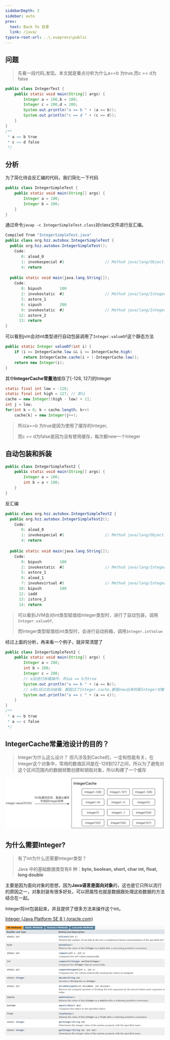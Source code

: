 ```yaml
---
sidebarDepth: 3
sidebar: auto
prev:
  text: Back To 目录
  link: /java/
typora-root-url: ..\.vuepress\public
---
```




## 问题

> 先看一段代码,发现。本文就是重点分析为什么a==b 为true,而c == d为false

```java
public class IntegerTest {
    public static void main(String[] args) {
        Integer a = 100,b = 100;
        Integer c = 200,d = 200;
        System.out.println("a == b " + (a == b));
        System.out.println("c == d " + (c == d));
    }
}
/**
 * a == b true
 * c == d false
 */
```



## 分析

为了简化待会反汇编的代码，我们简化一下代码

```java
public class IntegerSimpleTest {
    public static void main(String[] args) {
        Integer a = 100;
        Integer b = 200;
    }
}
```

通过命令`javap -c IntegerSimpleTest.class`对class文件进行反汇编。

```java
Compiled from "IntegerSimpleTest.java"
public class org.hzz.autobox.IntegerSimpleTest {
  public org.hzz.autobox.IntegerSimpleTest();
    Code:
       0: aload_0
       1: invokespecial #1                  // Method java/lang/Object."<init>":()V
       4: return

  public static void main(java.lang.String[]);
    Code:
       0: bipush        100
       2: invokestatic  #2                  // Method java/lang/Integer.valueOf:(I)Ljava/lang/Integer;
       5: astore_1
       6: sipush        200
       9: invokestatic  #2                  // Method java/lang/Integer.valueOf:(I)Ljava/lang/Integer;
      12: astore_2
      13: return
}
```

可以看到jvm会对int类型进行自动包装调用了`Integer.valueOf`这个静态方法

```java
public static Integer valueOf(int i) {
    if (i >= IntegerCache.low && i <= IntegerCache.high)
        return IntegerCache.cache[i + (-IntegerCache.low)];
    return new Integer(i);
}
```

其中**IntegerCache常量池**缓存了[-128, 127]的Integer

```java
static final int low = -128;
static final int high = 127; // 默认
cache = new Integer[(high - low) + 1];
int j = low;
for(int k = 0; k < cache.length; k++)
    cache[k] = new Integer(j++);
```



> 所以a==b 为true是因为使用了缓存的Integer,
>
> 而c == d为false是因为没有使用缓存，每次都new一个Integer



## 自动包装和拆装

```java
public class IntegerSimpleTest2 {
    public static void main(String[] args) {
        Integer a = 100;
        int b = a + 100;
    }
}
```

反汇编

```java
public class org.hzz.autobox.IntegerSimpleTest2 {
  public org.hzz.autobox.IntegerSimpleTest2();
    Code:
       0: aload_0
       1: invokespecial #1                  // Method java/lang/Object."<init>":()V
       4: return

  public static void main(java.lang.String[]);
    Code:
       0: bipush        100
       2: invokestatic  #2                  // Method java/lang/Integer.valueOf:(I)Ljava/lang/Integer;
       5: astore_1
       6: aload_1
       7: invokevirtual #3                  // Method java/lang/Integer.intValue:()I
      10: bipush        100
      12: iadd
      13: istore_2
      14: return
```



> 可以看到JVM会对int类型赋值给Integer类型时，进行了自动包装，调用`Integer.valueOf`,
>
> 而Integer类型赋值给int类型时，会进行自动拆箱，调用`Integer.intValue`

经过上面的分析，再来看一个例子，就非常清楚了

```java
public class IntegerSimpleTest2 {
    public static void main(String[] args) {
        Integer a = 200;
        int b = 200;
        Integer c = 200;
        // a会进行拆箱操作，所以a == b为true
        System.out.println("a == b " + (a == b));
        // a和c经过自动装箱，都超过了Integer.cache,都是new出来的新Integer对象，所以a == c为false
        System.out.println("a == c " + (a == c));
    }
}
/**
 * a == b true
 * a == c false
 */
```





## IntegerCache常量池设计的目的？

> Integer为什么这么设计？ 但凡涉及到Cache的，一定和性能有关，在Integer这个对象中，常用的数值区间是在-128到127之间，所以为了避免对这个区间范围内的数据频繁创建和销毁对象，所以构建了一个缓存



![image-20211029101125958](/images/MySQL/1666682-20211030200051573-1064638876.png)



## 为什么需要Integer?

> 有了int为什么还需要Integer类型？
>
> Java 中的基础数据类型有8 种：**byte, boolean, short, char int, float, long double**

主要是因为面向对象的思想，因为**Java语言是面向对象**的，这也是它只所以流行的原因之一，对象封装有很多好处，可以把属性也就是数据跟处理这些数据的方法结合在一起。

Integer将int包装起来，并且提供了很多方法来操作这个int。

[Integer (Java Platform SE 8 ) (oracle.com)](https://docs.oracle.com/javase/8/docs/api/java/lang/Integer.html)

![image-20230510192509014](/images/MySQL/image-20230510192509014.png)



## 